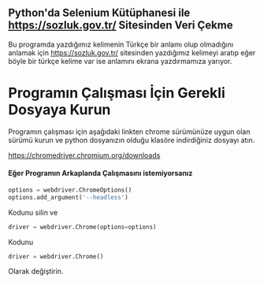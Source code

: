 ## **Python'da Selenium Kütüphanesi ile https://sozluk.gov.tr/ Sitesinden Veri Çekme**

Bu programda yazdığımız kelimenin Türkçe bir anlamı olup olmadığını anlamak için  https://sozluk.gov.tr/ sitesinden yazdığımız kelimeyi aratıp eğer böyle bir türkçe kelime var ise anlamını ekrana yazdırmamıza yarıyor.

# **Programın Çalışması İçin Gerekli Dosyaya Kurun**
Programın çalışması için aşağıdaki linkten chrome sürümünüze uygun olan sürümü kurun ve python dosyanızın olduğu klasöre indirdiğiniz dosyayı atın.

https://chromedriver.chromium.org/downloads

#### Eğer Programın Arkaplanda Çalışmasını istemiyorsanız

```python
options = webdriver.ChromeOptions()
options.add_argument('--headless')
```


Kodunu silin ve

```python
driver = webdriver.Chrome(options=options)

```
Kodunu

```python
driver = webdriver.Chrome()

```
Olarak değiştirin.
